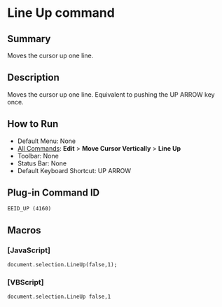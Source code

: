 # Line Up command

## Summary

Moves the cursor up one line.

## Description

Moves the cursor up one line. Equivalent to pushing the UP ARROW key once.

## How to Run

- Default Menu: None
- [All Commands](../tools/all_commands): **Edit** \> **Move Cursor Vertically**
\> **Line Up**
- Toolbar: None
- Status Bar: None
- Default Keyboard Shortcut: UP ARROW

## Plug-in Command ID

```
EEID_UP (4160)```

## Macros

### \[JavaScript\]

```
document.selection.LineUp(false,1);
```

### \[VBScript\]

```
document.selection.LineUp false,1
```
